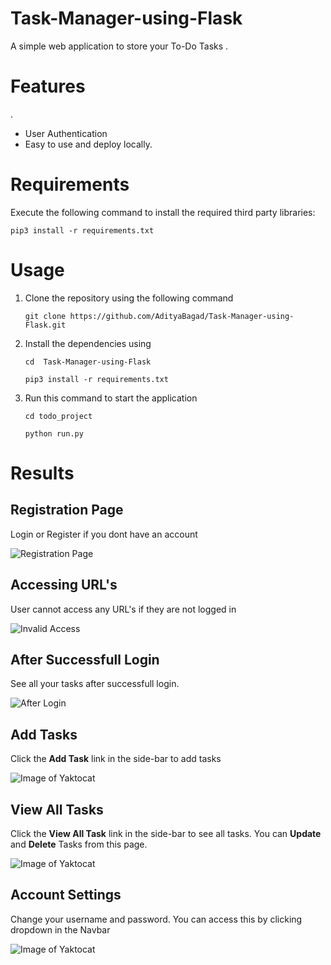 # Task-Manager-using-Flask

A simple web application to store your To-Do Tasks .

# Features
.

- User Authentication
- Easy to use and deploy locally.

# Requirements

Execute the following command to install the required third party libraries:

```pip3 install -r requirements.txt```

# Usage

1. Clone the repository using the following command
    
    ```git clone https://github.com/AdityaBagad/Task-Manager-using-Flask.git```

2. Install the dependencies using

    ```cd  Task-Manager-using-Flask```
    
    ```pip3 install -r requirements.txt```

3. Run this command to start the application

    ```cd todo_project```

    ```python run.py```

# Results

## Registration Page
Login or Register if you dont have an account

![Registration Page](output/register.jpg)

## Accessing URL's 
User cannot access any URL's if they are not logged in

![Invalid Access](output/invalid-access.jpg)

## After Successfull Login
See all your tasks after successfull login.

![After Login](output/after-login.jpg)

## Add Tasks
Click the **Add Task** link in the side-bar to add tasks

![Image of Yaktocat](output/add-task.jpg)

## View All Tasks
Click the **View All Task** link in the side-bar to see all tasks. You can **Update** and **Delete** Tasks from this page.

![Image of Yaktocat](output/all-tasks.jpg)

## Account Settings
Change your username and password. You can access this by clicking dropdown in the Navbar

![Image of Yaktocat](output/account-settings.jpg)

